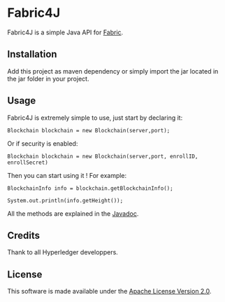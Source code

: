 # Fabric4J

Fabric4J is a simple Java API for [Fabric](https://github.com/hyperledger/fabric).

## Installation

Add this project as maven dependency or simply import the jar located in the jar folder in your project.

## Usage

Fabric4J is extremely simple to use, just start by declaring it:

`Blockchain blockchain = new Blockchain(server,port);`

Or if security is enabled:

`Blockchain blockchain = new Blockchain(server,port, enrollID, enrollSecret)`

Then you can start using it ! For example:

`BlockchainInfo info = blockchain.getBlockchainInfo();`

`System.out.println(info.getHeight());`

All the methods are explained in the [Javadoc](doc/).

## Credits

Thank to all Hyperledger developpers.

## License

This software is made available under the [Apache License Version 2.0](LICENSE).
